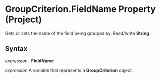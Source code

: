 
# GroupCriterion.FieldName Property (Project)

Gets or sets the name of the field being grouped by. Read/write  **String** .


## Syntax

 _expression_ . **FieldName**

 _expression_ A variable that represents a **GroupCriterion** object.

